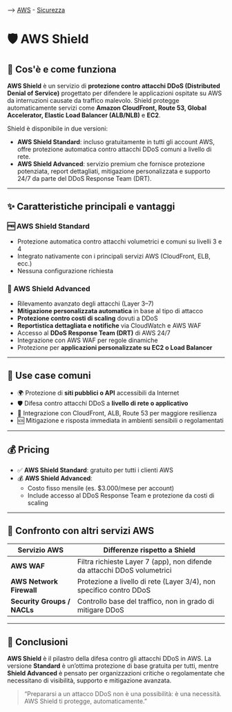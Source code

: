 --> [AWS](AWS.md)  -  [Sicurezza](Sicurezza-Compliance-Governance.md)
# 🛡️ AWS Shield

## 📘 Cos'è e come funziona

**AWS Shield** è un servizio di **protezione contro attacchi DDoS (Distributed Denial of Service)** progettato per difendere le applicazioni ospitate su AWS da interruzioni causate da traffico malevolo. 
Shield protegge automaticamente servizi come **Amazon CloudFront, Route 53, Global Accelerator, Elastic Load Balancer (ALB/NLB)** e **EC2**.

Shield è disponibile in due versioni:
- **AWS Shield Standard**: incluso gratuitamente in tutti gli account AWS, offre protezione automatica contro attacchi DDoS comuni a livello di rete.
- **AWS Shield Advanced**: servizio premium che fornisce protezione potenziata, report dettagliati, mitigazione personalizzata e supporto 24/7 da parte del DDoS Response Team (DRT).

---

## ✨ Caratteristiche principali e vantaggi

### 🆓 AWS Shield Standard

- Protezione automatica contro attacchi volumetrici e comuni su livelli 3 e 4
- Integrato nativamente con i principali servizi AWS (CloudFront, ELB, ecc.)
- Nessuna configurazione richiesta

### 💼 AWS Shield Advanced

- Rilevamento avanzato degli attacchi (Layer 3–7)
- **Mitigazione personalizzata automatica** in base al tipo di attacco
- **Protezione contro costi di scaling** dovuti a DDoS
- **Reportistica dettagliata e notifiche** via CloudWatch e AWS WAF
- Accesso al **DDoS Response Team (DRT)** di AWS 24/7
- Integrazione con AWS WAF per regole dinamiche
- Protezione per **applicazioni personalizzate su EC2 o Load Balancer**

---

## 🚀 Use case comuni

- 🌍 Protezione di **siti pubblici o API** accessibili da Internet
- 🛡️ Difesa contro attacchi DDoS a **livello di rete o applicativo**
- 🧩 Integrazione con CloudFront, ALB, Route 53 per maggiore resilienza
- 🆘 Mitigazione e risposta immediata in ambienti sensibili o regolamentati

---

## 💰 Pricing

- ✅ **AWS Shield Standard**: gratuito per tutti i clienti AWS
- 💰 **AWS Shield Advanced**:
  - Costo fisso mensile (es. $3.000/mese per account)
  - Include accesso al DDoS Response Team e protezione da costi di scaling


---

## 🔄 Confronto con altri servizi AWS

| Servizio AWS          | Differenze rispetto a Shield                                   |
|------------------------|---------------------------------------------------------------|
| **AWS WAF**           | Filtra richieste Layer 7 (app), non difende da attacchi DDoS volumetrici |
| **AWS Network Firewall** | Protezione a livello di rete (Layer 3/4), non specifico contro DDoS |
| **Security Groups / NACLs** | Controllo base del traffico, non in grado di mitigare DDoS         |

---

## 📌 Conclusioni

**AWS Shield** è il pilastro della difesa contro gli attacchi DDoS in AWS. La versione **Standard** è un’ottima protezione di base gratuita per tutti, mentre **Shield Advanced** è pensato per organizzazioni critiche o regolamentate che necessitano di visibilità, supporto e mitigazione avanzata.

> “Prepararsi a un attacco DDoS non è una possibilità: è una necessità. AWS Shield ti protegge, automaticamente.”

